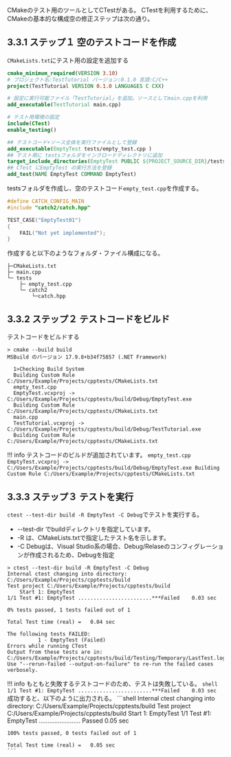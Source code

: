 CMakeのテスト用のツールとしてCTestがある。
CTestを利用するために、CMakeの基本的な構成空の修正ステップは次の通り。

## 3.3.1 ステップ１ 空のテストコードを作成
```CMakeLists.txt```にテスト用の設定を追加する

```cmake title="CMakeLists.txt"
cmake_minimum_required(VERSION 3.10)
# プロジェクト名:TestTutorial バージョン:0.1.0 言語:C/C++
project(TestTutorial VERSION 0.1.0 LANGUAGES C CXX)

# 設定に実行可能ファイル「TestTutorial」を追加。ソースとしてmain.cppを利用
add_executable(TestTutorial main.cpp)

# テスト用環境の設定
include(CTest)
enable_testing()

## テストコード+ソース全体を実行ファイルとして登録
add_executable(EmptyTest tests/empty_test.cpp )
## テスト用に testsフォルダをインクロードディレクトリに追加
target_include_directories(EmptyTest PUBLIC ${PROJECT_SOURCE_DIR}/tests)
## CTest にEmptyTest の実行方法を登録
add_test(NAME EmptyTest COMMAND EmptyTest)
```
testsフォルダを作成し、空のテストコード```empty_test.cpp```を作成する。

```cpp title="empty_test.cpp"
#define CATCH_CONFIG_MAIN
#include "catch2/catch.hpp"

TEST_CASE("EmptyTest01")
{
    FAIL("Not yet implemented");
}
```

作成すると以下のようなフォルダ・ファイル構成になる。

```
├─CMakeLists.txt
├─ main.cpp
└─ tests
    ├─ empty_test.cpp
    └─ catch2
        └─catch.hpp
```

## 3.3.2 ステップ２ テストコードをビルド
テストコードをビルドする
```shell
> cmake --build build 
MSBuild のバージョン 17.9.8+b34f75857 (.NET Framework)

  1>Checking Build System
  Building Custom Rule C:/Users/Example/Projects/cpptests/CMakeLists.txt
  empty_test.cpp
  EmptyTest.vcxproj -> C:/Users/Example/Projects/cpptests/build/Debug/EmptyTest.exe
  Building Custom Rule C:/Users/Example/Projects/cpptests/CMakeLists.txt
  main.cpp
  TestTutorial.vcxproj -> C:/Users/Example/Projects/cpptests/build/Debug/TestTutorial.exe
  Building Custom Rule C:/Users/Example/Projects/cpptests/CMakeLists.txt
```

!!! info 
    テストコードのビルドが追加されています。
    ```
    empty_test.cpp
    EmptyTest.vcxproj -> C:/Users/Example/Projects/cpptests/build/Debug/EmptyTest.exe
    Building Custom Rule C:/Users/Example/Projects/cpptests/CMakeLists.txt
    ```
## 3.3.3 ステップ３ テストを実行
```ctest --test-dir build -R EmptyTest -C Debug```でテストを実行する。

- --test-dir でbuildディレクトリを指定しています。
- -R は、CMakeLists.txtで指定したテスト名を示します。
- -C Debugは、Visual Studio系の場合、Debug/Relaseのコンフィグレーションが作成されるため、Debugを指定

```shell
> ctest --test-dir build -R EmptyTest -C Debug
Internal ctest changing into directory: C:/Users/Example/Projects/cpptests/build
Test project C:/Users/Example/Projects/cpptests/build
    Start 1: EmptyTest
1/1 Test #1: EmptyTest ........................***Failed    0.03 sec

0% tests passed, 1 tests failed out of 1

Total Test time (real) =   0.04 sec

The following tests FAILED:
          1 - EmptyTest (Failed)
Errors while running CTest
Output from these tests are in: C:/Users/Example/Projects/cpptests/build/Testing/Temporary/LastTest.log        
Use "--rerun-failed --output-on-failure" to re-run the failed cases verbosely.

```
!!! info
    もともと失敗するテストコードのため、テストは失敗している。
    ```shell
    1/1 Test #1: EmptyTest ........................***Failed    0.03 sec
    ```
    成功すると、以下のように出力される。
    ```shell
    Internal ctest changing into directory: C:/Users/Example/Projects/cpptests/build
    Test project C:/Users/Example/Projects/cpptests/build
    Start 1: EmptyTest
    1/1 Test #1: EmptyTest ........................   Passed    0.05 sec
    
    100% tests passed, 0 tests failed out of 1

    Total Test time (real) =   0.05 sec
    ```



